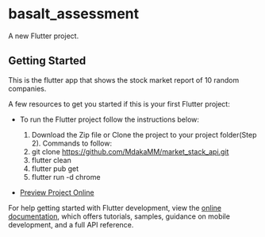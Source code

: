 # basalt_assessment

A new Flutter project.

## Getting Started

This is the flutter app that shows the stock market report of 10 random companies.

A few resources to get you started if this is your first Flutter project:

- To run the Flutter project follow the instructions below:
    1. Download the Zip file or Clone the project to your project folder(Step 2).
    Commands to follow:
    2. git clone https://github.com/MdakaMM/market_stack_api.git
    3. flutter clean
    4. flutter pub get
    5. flutter run -d chrome

- [Preview Project Online](https://marketstackapi.netlify.app/)

For help getting started with Flutter development, view the
[online documentation](https://docs.flutter.dev/), which offers tutorials,
samples, guidance on mobile development, and a full API reference.
